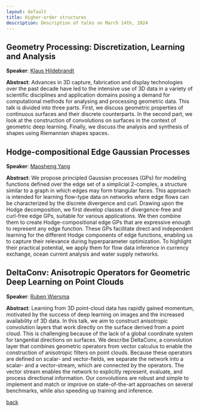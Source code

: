 ```yaml
---
layout: default
title: Higher-order structures
description: Description of talks on March 14th, 2024
---
```


## Geometry Processing: Discretization, Learning and Analysis

**Speaker**: [Klaus Hildebrandt](https://graphics.tudelft.nl/~klaus/)

**Abstract**: Advances in 3D capture, fabrication and display technologies over the past decade have led to the intensive use of 3D data in a variety of scientific disciplines and application domains posing a demand for computational methods for analysing and processing geometric data. This talk is divided into three parts. First, we discuss geometric properties of continuous surfaces and their discrete counterparts. In the second part, we look at the construction of convolutions on surfaces in the context of geometric deep learning. Finally, we discuss the analysis and synthesis of shapes using Riemannian shapes spaces.

## Hodge-compositional Edge Gaussian Processes

**Speaker**: [Maosheng Yang](https://scholar.google.dk/citations?user=-ka_yNQAAAAJ&hl=en)

**Abstract**: We propose principled Gaussian processes (GPs) for modeling functions defined over the edge set of a simplicial 2-complex, a structure similar to a graph in which edges may form triangular faces. This approach is intended for learning flow-type data on networks where edge flows can be characterized by the discrete divergence and curl. Drawing upon the Hodge decomposition, we first develop classes of divergence-free and curl-free edge GPs, suitable for various applications. We then combine them to create Hodge-compositional edge GPs that are expressive enough to represent any edge function. These GPs facilitate direct and independent learning for the different Hodge components of edge functions, enabling us to capture their relevance during hyperparameter optimization. To highlight their practical potential, we apply them for flow data inference in currency exchange, ocean current analysis and water supply networks.

## DeltaConv: Anisotropic Operators for Geometric Deep Learning on Point Clouds

**Speaker**: [Ruben Wiersma](https://rubenwiersma.nl/)

**Abstract**: Learning from 3D point-cloud data has rapidly gained momentum, motivated by the success of deep learning on images and the increased availability of 3D data. In this talk, we aim to construct anisotropic convolution layers that work directly on the surface derived from a point cloud. This is challenging because of the lack of a global coordinate system for tangential directions on surfaces. We describe DeltaConv, a convolution layer that combines geometric operators from vector calculus to enable the construction of anisotropic filters on point clouds. Because these operators are defined on scalar- and vector-fields, we separate the network into a scalar- and a vector-stream, which are connected by the operators. The vector stream enables the network to explicitly represent, evaluate, and process directional information. Our convolutions are robust and simple to implement and match or improve on state-of-the-art approaches on several benchmarks, while also speeding up training and inference.



[back](../index.md#march-14th-2024-higher-order-structures)
